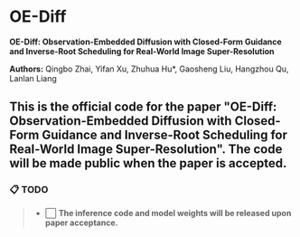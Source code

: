 # OE-Diff

**OE-Diff: Observation-Embedded Diffusion with Closed-Form Guidance and Inverse-Root Scheduling for Real-World Image Super-Resolution**

**Authors:** Qingbo Zhai, Yifan Xu, Zhuhua Hu*, Gaosheng Liu, Hangzhou Qu, Lanlan Liang

This is the official code for the paper "OE-Diff: Observation-Embedded Diffusion with Closed-Form Guidance and Inverse-Root Scheduling for Real-World Image Super-Resolution". The code will be made public when the paper is accepted.
---

### 📋 TODO

> * ⬜ **The inference code and model weights will be released upon paper acceptance.**

